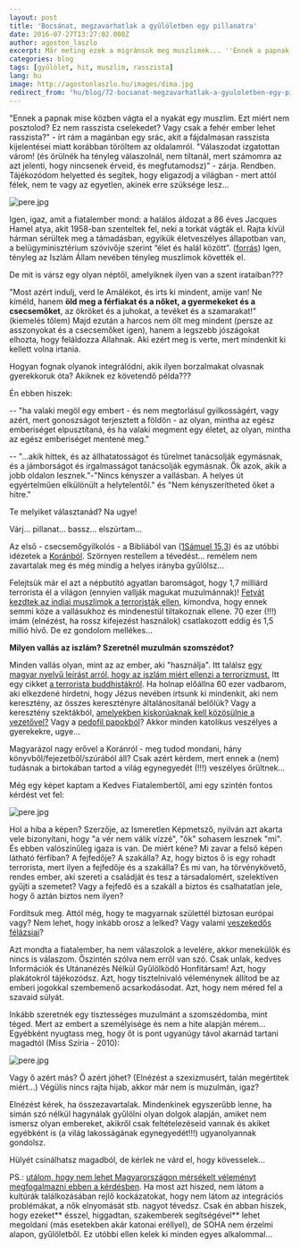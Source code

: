 ```yaml
---
layout: post
title: 'Bocsánat, megzavarhatlak a gyűlöletben egy pillanatra'
date: 2016-07-27T13:27:02.000Z
author: agoston_laszlo
excerpt: Már meting ezek a migránsok meg muszlimok... ''Ennek a papnak mise közben vágta el a nyakát egy muszlim. Ezt miért nem posztolod? Ez nem rasszista cselekedet? Vagy csak a fehér ember lehet rasszista'' - írt rám magánban egy srác, akit előtte törölnöm kellett az oldalamról.
categories: blog
tags: [gyűlölet, hit, muszlim, rasszista]
lang: hu
image: http://agostonlaszlo.hu/images/dima.jpg
redirect_from: "hu/blog/72-bocsanat-megzavarhatlak-a-gyuloletben-egy-pillanatra"
---
```

"Ennek a papnak mise közben vágta el a nyakát egy muszlim. Ezt miért nem posztolod? Ez nem rasszista cselekedet? Vagy csak a fehér ember lehet rasszista?" - írt rám a magánban egy srác, akit a fájdalmasan rasszista kijelentései miatt korábban töröltem az oldalamról. "Válaszodat izgatottan várom! (és örülnék ha tényleg válaszolnál, nem tiltanál, mert számomra az azt jelenti, hogy nincsenek érveid, és megfutamodsz)" - zárja. Rendben. Tájékozódom helyetted és segítek, hogy eligazodj a világban - mert attól félek, nem te vagy az egyetlen, akinek erre szüksége lesz...

![pere.jpg]({{site.baseurl}}/images/pere.jpg)

Igen, igaz, amit a fiatalember mond: a halálos áldozat a 86 éves Jacques Hamel atya, akit 1958-ban szenteltek fel, neki a torkát vágták el. Rajta kívül hárman sérültek meg a támadásban, egyikük életveszélyes állapotban van, a belügyminisztérium szóvivője szerint “élet és halál között”. (<a href="http://24.hu/kulfold/2016/07/26/keses-tamadok-raboltak-el-ket-papot-franciaorszagban/" target="_blank">forrás</a>) Igen, tényleg az Iszlám Állam nevében tényleg muszlimok követték el.

De mit is vársz egy olyan néptől, amelyiknek ilyen van a szent irataiban???

"Most azért indulj, verd le Amálékot, és irts ki mindent, amije van! Ne kíméld, hanem **öld meg a férfiakat és a nőket, a gyermekeket és a csecsemőket**, az ökröket és a juhokat, a tevéket és a szamarakat!" (kiemelés tőlem) Majd ezután a harcos nem ölt meg mindent (persze az asszonyokat és a csecsemőket igen), hanem a legszebb jószágokat elhozta, hogy feláldozza Allahnak. Aki ezért meg is verte, mert mindenkit ki kellett volna irtania.

Hogyan fognak olyanok integrálódni, akik ilyen borzalmakat olvasnak gyerekkoruk óta? Akiknek ez követendő példa???

Én ebben hiszek:

-- "ha valaki megöl egy embert - és nem megtorlásul gyilkosságért, vagy azért, mert gonoszságot terjesztett a földön - az olyan, mintha az egész emberiséget elpusztítaná, és ha valaki megment egy életet, az olyan, mintha az egész emberiséget mentené meg."

-- "...akik hittek, és az állhatatosságot és türelmet tanácsolják egymásnak, és a jámborságot és irgalmasságot tanácsolják egymásnak. Ők azok, akik a jobb oldalon lesznek."-"Nincs kényszer a vallásban. A helyes út egyértelműen elkülönült a helytelentől." és "Nem kényszerítheted őket a hitre."

Te melyiket választanád? Na ugye!

Várj... pillanat... bassz... elszúrtam...

Az első - csecsemőgyilkolós - a Bibliából van ([1Sámuel 15,3](http://szentiras.hu/UF/1S%C3%A1m15)) és az utóbbi idézetek a [Koránból](http://magyariszlam.hu/mikmagyar/news.php?readmore=160). Szörnyen restellem a tévedést... remélem nem zavartalak meg és még mindig a helyes irányba gyűlölsz...

Felejtsük már el azt a népbutító agyatlan baromságot, hogy 1,7 milliárd terrorista él a világon (ennyien vallják magukat muzulmánnak)! [Fetvát kezdtek az indiai muszlimok a terroristák ellen](http://www.independent.co.uk/news/world/asia/70000-indian-muslim-clerics-issue-fatwa-against-isis-the-taliban-al-qaida-and-other-terror-groups-a6768191.html?cmpid=facebook-post), kimondva, hogy ennek semmi köze a vallásukhoz és mindenestül tiltakoznak ellene. 70 ezer (!!!) imám (elnézést, ha rossz kifejezést használok) csatlakozott eddig és 1,5 millió hívő. De ez gondolom mellékes...

**Milyen vallás az iszlám? Szeretnél muzulmán szomszédot?**

Minden vallás olyan, mint az az ember, aki "használja". Itt találsz [egy magyar nyelvű leírást arról, hogy az iszlám miért ellenzi a terrorizmust.](http://magyariszlam.hu/mikmagyar/news.php?readmore=160) Itt egy cikket [a terrorista buddhistákról](http://world.time.com/2013/06/20/extremist-buddhist-monks-fight-oppression-with-violence/). Ha holnap előállna 60 ezer vadbarom, aki elkezdené hirdetni, hogy Jézus nevében írtsunk ki mindenkit, aki nem keresztény, az összes keresztényre általánosítanál belőlük? Vagy a keresztény szektákból, [amelyekben kiskorúaknak kell közösülnie a vezetővel?](http://ujszo.com/napilap/velemeny-es-hatter/2013/04/19/husz-eve-tortent-a-wacoi-szektadrama) Vagy a [pedofil papokból](http://www.origo.hu/nagyvilag/20140506-2004-ota-848-pedofil-papot-zart-ki-a-katolikus-egyhaz.html)? Akkor minden katolikus veszélyes a gyerekekre, ugye...

Magyarázol nagy erővel a Koránról - meg tudod mondani, hány könyvből/fejezetből/szúrából áll? Csak azért kérdem, mert ennek a (nem) tudásnak a birtokában tartod a világ egynegyedét (!!!) veszélyes őrültnek...

Még egy képet kaptam a Kedves Fiatalembertől, ami egy szintén fontos kérdést vet fel:

![pere.jpg]({{site.baseurl}}/images/akvarium.jpg)

Hol a hiba a képen? Szerzője, az Ismeretlen Képmetsző, nyilván azt akarta vele bizonyítani, hogy "a vér nem válik vízzé", "ők" sohasem lesznek "mi". És ebben valószínűleg igaza is van. De miért kéne? Mi zavar a felső képen látható férfiban? A fejfedője? A szakálla? Az, hogy biztos ő is egy rohadt terrorista, mert ilyen a fejfedője és a szakálla? És mi van, ha törvénykövető, rendes ember, aki szereti a családját és tesz a társadalomért, szelektíven gyűjti a szemetet? Vagy a fejfedő és a szakáll a biztos és csalhatatlan jele, hogy ő aztán biztos nem ilyen?

Fordítsuk meg. Attól még, hogy te magyarnak születtél biztosan európai vagy? Nem lehet, hogy inkább orosz a lelked? Vagy valami [veszekedős félázsiai](http://24.hu/belfold/2012/07/26/orban-veszekedos-felazsiai-nep-a-magyar/)?

Azt mondta a fiatalember, ha nem válaszolok a levelére, akkor menekülök és nincs is válaszom. Őszintén szólva nem erről van szó. Csak unlak, kedves Információk és Utánanézés Nélkül Gyűlölködő Honfitársam! Azt, hogy plakátokról tájékozódsz. Azt, hogy tisztelnivaló véleménynek állítod be az emberi jogokkal szembemenő acsarkodásodat. Azt, hogy nem méred fel a szavaid súlyát.

Inkább szeretnék egy tisztességes muzulmánt a szomszédomba, mint téged. Mert az embert a személyisége és nem a hite alapján mérem...
Egyébként nyugtass meg, hogy őt is pont ugyanúgy távol akarnád tartani magadtól (Miss Szíria - 2010):

![pere.jpg]({{site.baseurl}}/images/dima.jpg)

Vagy ő azért más? Ő azért jöhet? (Elnézést a szexizmusért, talán megértitek miért...) Végülis nincs rajta hijab, akkor már nem is muzulmán, igaz?

Elnézést kérek, ha összezavartalak. Mindenkinek egyszerűbb lenne, ha simán szó nélkül hagynálak gyűlölni olyan dolgok alapján, amiket nem ismersz olyan embereket, akikről csak feltételezéseid vannak és akiket egyébként is (a világ lakosságának egynegyedét!!!) ugyanolyannak gondolsz.

Hülyét csinálhatsz magadból, de kérlek ne várd el, hogy kövesselek...

PS.: [utálom, hogy nem lehet Magyarországon mérsékelt véleményt megfogalmazni ebben a kérdésben](http://agostonlaszlo.hu/blog/nem-vagyok-hulye-attol-meg-hogy-nem-kiabalok). Ha most azt hiszed, nem látom a kultúrák találkozásában rejlő kockázatokat, hogy nem látom az integrációs problémákat, a nők elnyomását stb. nagyot tévedsz. Csak én abban hiszek, hogy ezeket** ésszel, higgadtan, szakemberek segítségével** lehet megoldani (más esetekben akár katonai eréllyel), de SOHA nem érzelmi alapon, gyűlöletből. Ez utóbbi ellen kelek ki minden egyes alkalommal...
